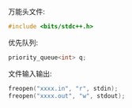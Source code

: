 万能头文件:

```cpp
#include <bits/stdc++.h>
```

优先队列:

```cpp
priority_queue<int> q;
```

文件输入输出:

```cpp
freopen("xxxx.in", "r", stdin);
freopen("xxxx.out", "w", stdout);
```

